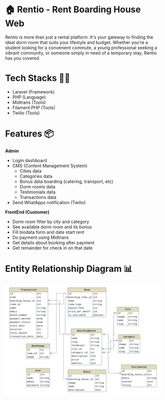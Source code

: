 # 🏠 Rentio - Rent Boarding House Web

Rentio is more than just a rental platform. It's your gateway to finding the ideal dorm room that suits your lifestyle and budget. Whether you're a student looking for a convenient commute, a young professional seeking a vibrant community, or someone simply in need of a temporary stay, Rentio has you covered.

# Tech Stacks **👩‍💻**

- Laravel (Framework)
- PHP (Language)
- Midtrans (Tools)
- Filament PHP (Tools)
- Twilio (Tools)

# Features 📦

**Admin**

- Login dashboard
- CMS (Content Management System)
    - Cities data
    - Categories data
    - Bonus data boarding (catering, transport, etc)
    - Dorm rooms data
    - Testimonials data
    - Transactions data
- Send WhatApps notification (Twilio)

**FrontEnd (Customer)**

- Dorm room filter by city and category
- See available dorm room and its bonus
- Fill biodata form and date start rent
- Do payment using Midtrans
- Get details about booking after payment
- Get remainder for check in on that date

# Entity Relationship Diagram 📊

![image.png](Rentio%20-%20Rent%20Boarding%20House%20Web%2010c6cfe88850800d9da7ca69d89cc6e3/image.png)
